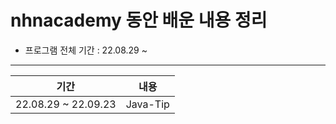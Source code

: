 # nhnacademy 동안 배운 내용 정리

- 프로그램 전체 기간 : 22.08.29 ~ 

---
|**기간**| **내용**|
|---|---|
|22.08.29 ~ 22.09.23 | Java-Tip|
